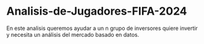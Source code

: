 # Analisis-de-Jugadores-FIFA-2024
En este analisis queremos ayudar a un n grupo de inversores quiere invertir y necesita un análisis del mercado basado en datos.
